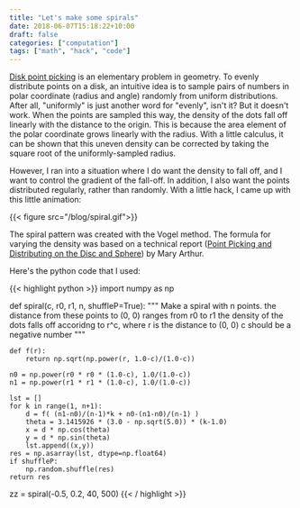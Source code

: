 ```yaml
---
title: "Let's make some spirals"
date: 2018-06-07T15:18:22+10:00
draft: false
categories: ["computation"]
tags: ["math", "hack", "code"]
---
```

[Disk point picking](http://mathworld.wolfram.com/DiskPointPicking.html) is an elementary problem in geometry. To evenly distribute points on a disk, an intuitive idea is to sample pairs of numbers in polar coordinate (radius and angle) randomly from uniform distributions. After all, "uniformly" is just another word for "evenly", isn't it? But it doesn't work. When the points are sampled this way, the density of the dots fall off linearly with the distance to the origin. This is because the area element of the polar coordinate grows linearly with the radius. With a little calculus, it can be shown that this uneven density can be corrected by taking the square root of the uniformly-sampled radius.

However, I ran into a situation where I do want the density to fall off, and I want to control the gradient of the fall-off. In addition, I also want the points distributed regularly, rather than randomly. With a little hack, I came up with this little animation:

{{< figure src="/blog/spiral.gif">}}

The spiral pattern was created with the Vogel method. The formula for varying the density was based on a technical report ([Point Picking and Distributing on the Disc and Sphere](http://www.arl.army.mil/arlreports/2015/ARL-TR-7333.pdf)) by Mary Arthur.

Here's the python code that I used:

{{< highlight python >}}
import numpy as np

def spiral(c, r0, r1, n, shuffleP=True):
    """
        Make a spiral with n points.
        the distance from these points to (0, 0) ranges from r0 to r1
        the density of the dots falls off accoridng to r^c, where r is the distance to (0, 0)
        c should be a negative number
    """

    def f(r):
        return np.sqrt(np.power(r, 1.0-c)/(1.0-c))

    n0 = np.power(r0 * r0 * (1.0-c), 1.0/(1.0-c))
    n1 = np.power(r1 * r1 * (1.0-c), 1.0/(1.0-c))

    lst = []
    for k in range(1, n+1):
        d = f( (n1-n0)/(n-1)*k + n0-(n1-n0)/(n-1) )
        theta = 3.1415926 * (3.0 - np.sqrt(5.0)) * (k-1.0)
        x = d * np.cos(theta)
        y = d * np.sin(theta)
        lst.append((x,y))
    res = np.asarray(lst, dtype=np.float64)
    if shuffleP:
        np.random.shuffle(res)
    return res

zz = spiral(-0.5, 0.2, 40, 500)
{{< / highlight >}}
